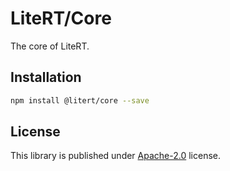 # LiteRT/Core

The core of LiteRT.

## Installation

```sh
npm install @litert/core --save
```

## License

This library is published under [Apache-2.0](./LICENSE) license.
